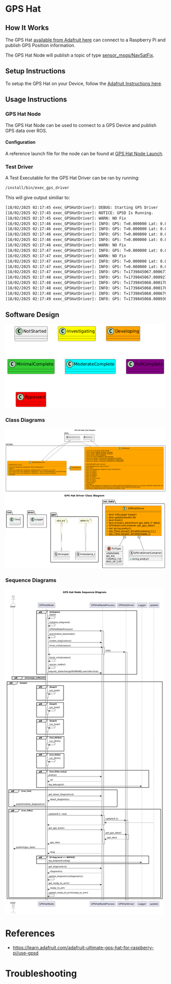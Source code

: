 # GPS Hat

## How It Works
The GPS Hat [available from Adafruit here](https://www.adafruit.com/product/2324) can connect to a Raspberry Pi and publish GPS Position information.

The GPS Hat Node will publish a topic of type [sensor_msgs/NavSatFix](https://docs.ros.org/en/noetic/api/sensor_msgs/html/msg/NavSatFix.html).

## Setup Instructions
To setup the GPS Hat on your Device, follow the [Adafruit Instructions here](https://learn.adafruit.com/adafruit-ultimate-gps-hat-for-raspberry-pi).

## Usage Instructions
### GPS Hat Node
The GPS Hat Node can be used to connect to a GPS Device and publish GPS data over ROS.
#### Configuration
A reference launch file for the node can be found at [GPS Hat Node Launch](../../../nodes/GPSHatNode/launch/gps_hat_node.launch).

### Test Driver
A Test Executable for the GPS Hat Driver can be ran by running:
```bash
/install/bin/exec_gps_driver
```
This will give output similiar to:
```bash
[18/02/2025 02:17:45 exec_GPSHatDriver]: DEBUG: Starting GPS Driver
[18/02/2025 02:17:45 exec_GPSHatDriver]: NOTICE: GPSD Is Running.
[18/02/2025 02:17:45 exec_GPSHatDriver]: WARN: NO Fix
[18/02/2025 02:17:46 exec_GPSHatDriver]: INFO: GPS: T=0.000000 Lat: 0.000000 (Deg) Long: 0.000000 (Deg)
[18/02/2025 02:17:46 exec_GPSHatDriver]: INFO: GPS: T=0.000000 Lat: 0.000000 (Deg) Long: 0.000000 (Deg)
[18/02/2025 02:17:46 exec_GPSHatDriver]: INFO: GPS: T=0.000000 Lat: 0.000000 (Deg) Long: 0.000000 (Deg)
[18/02/2025 02:17:46 exec_GPSHatDriver]: INFO: GPS: T=0.000000 Lat: 0.000000 (Deg) Long: 0.000000 (Deg)
[18/02/2025 02:17:46 exec_GPSHatDriver]: WARN: NO Fix
[18/02/2025 02:17:47 exec_GPSHatDriver]: INFO: GPS: T=0.000000 Lat: 0.000000 (Deg) Long: 0.000000 (Deg)
[18/02/2025 02:17:47 exec_GPSHatDriver]: WARN: NO Fix
[18/02/2025 02:17:47 exec_GPSHatDriver]: INFO: GPS: T=0.000000 Lat: 0.000000 (Deg) Long: 0.000000 (Deg)
[18/02/2025 02:17:47 exec_GPSHatDriver]: INFO: GPS: T=0.000000 Lat: 0.000000 (Deg) Long: 0.000000 (Deg)
[18/02/2025 02:17:47 exec_GPSHatDriver]: INFO: GPS: T=1739845067.000677 Lat: 40.931603 (Deg) Long: -89.766058 (Deg)
[18/02/2025 02:17:48 exec_GPSHatDriver]: INFO: GPS: T=1739845067.000927 Lat: 40.931603 (Deg) Long: -89.766058 (Deg)
[18/02/2025 02:17:48 exec_GPSHatDriver]: INFO: GPS: T=1739845068.000178 Lat: 40.931603 (Deg) Long: -89.766058 (Deg)
[18/02/2025 02:17:48 exec_GPSHatDriver]: INFO: GPS: T=1739845068.000178 Lat: 40.931603 (Deg) Long: -89.766058 (Deg)
[18/02/2025 02:17:48 exec_GPSHatDriver]: INFO: GPS: T=1739845068.000679 Lat: 40.931605 (Deg) Long: -89.766063 (Deg)
[18/02/2025 02:17:49 exec_GPSHatDriver]: INFO: GPS: T=1739845068.000930 Lat: 40.931605 (Deg) Long: -89.766063 (Deg)

```



## Software Design
![](../../output/Legend.png)
### Class Diagrams
![](../../../nodes/GPSHatNode/doc/output/GPSHatNodeClassDiagram.png)
![](../../../nodes/GPSHatNode/driver/GPSHatDriver/doc/output/GPSHatDriverClassDiagram.png)

### Sequence Diagrams
![](../../../nodes/GPSHatNode/doc/output/GPSHatNodeSequenceDiagram.png)
# References

- https://learn.adafruit.com/adafruit-ultimate-gps-hat-for-raspberry-pi/use-gpsd

# Troubleshooting